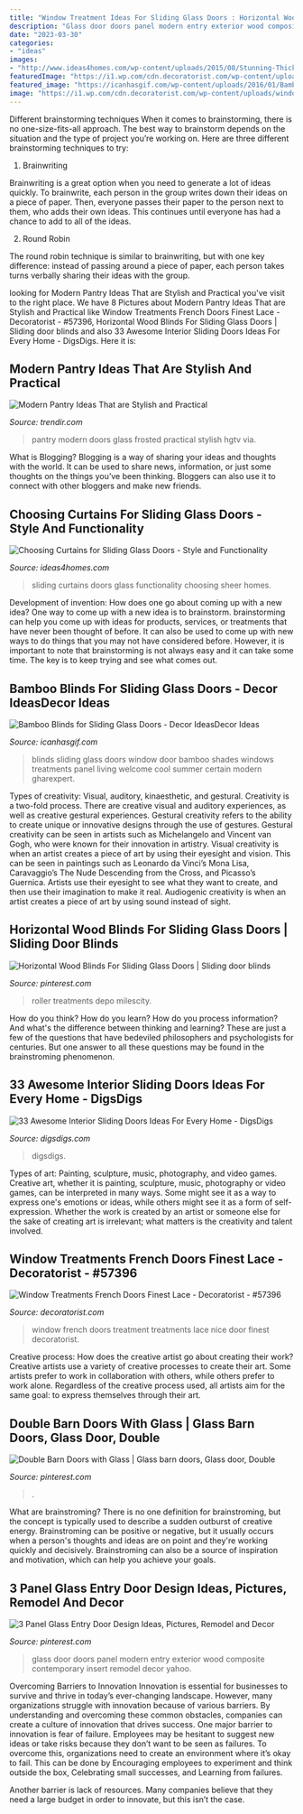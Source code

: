 ```yaml
---
title: "Window Treatment Ideas For Sliding Glass Doors : Horizontal Wood Blinds For Sliding Glass Doors"
description: "Glass door doors panel modern entry exterior wood composite contemporary insert remodel decor yahoo"
date: "2023-03-30"
categories:
- "ideas"
images:
- "http://www.ideas4homes.com/wp-content/uploads/2015/08/Stunning-Thick-Brown-and-Sheer-Curtains-for-Sliding-Glass-Doors-in-Sitting-Area-with-Oak-Table.jpg"
featuredImage: "https://i1.wp.com/cdn.decoratorist.com/wp-content/uploads/window-treatments-french-doors-finest-lace-563550.jpg?fit=1440%2C1920&amp;ssl=1"
featured_image: "https://icanhasgif.com/wp-content/uploads/2016/01/Bamboo-Blinds-for-Sliding-Glass-Doors.jpg"
image: "https://i1.wp.com/cdn.decoratorist.com/wp-content/uploads/window-treatments-french-doors-finest-lace-563550.jpg?fit=1440%2C1920&amp;ssl=1"
---
```



Different brainstorming techniques
When it comes to brainstorming, there is no one-size-fits-all approach. The best way to brainstorm depends on the situation and the type of project you’re working on. Here are three different brainstorming techniques to try:
1. Brainwriting

Brainwriting is a great option when you need to generate a lot of ideas quickly. To brainwrite, each person in the group writes down their ideas on a piece of paper. Then, everyone passes their paper to the person next to them, who adds their own ideas. This continues until everyone has had a chance to add to all of the ideas.

2. Round Robin

The round robin technique is similar to brainwriting, but with one key difference: instead of passing around a piece of paper, each person takes turns verbally sharing their ideas with the group.

	

		
looking for Modern Pantry Ideas That are Stylish and Practical you've visit to the right place. We have 8 Pictures about Modern Pantry Ideas That are Stylish and Practical like Window Treatments French Doors Finest Lace - Decoratorist - #57396, Horizontal Wood Blinds For Sliding Glass Doors | Sliding door blinds and also 33 Awesome Interior Sliding Doors Ideas For Every Home - DigsDigs. Here it is:
		
    
## Modern Pantry Ideas That Are Stylish And Practical

<img loading=lazy src="https://cdn.trendir.com/wp-content/uploads/2016/10/Frosted-glass-pantry-doors-900x1199.jpeg" onerror="this.onerror=null;this.src='https://tse4.mm.bing.net/th?id=OIP.GzdMtU-eCIx1o57GR4dfNAHaJ3&amp;pid=15.1';" alt="Modern Pantry Ideas That are Stylish and Practical">

_Source: trendir.com_

>pantry modern doors glass frosted practical stylish hgtv via. 

	

What is Blogging?
Blogging is a way of sharing your ideas and thoughts with the world. It can be used to share news, information, or just some thoughts on the things you’ve been thinking. Bloggers can also use it to connect with other bloggers and make new friends.

    
## Choosing Curtains For Sliding Glass Doors - Style And Functionality

<img loading=lazy src="http://www.ideas4homes.com/wp-content/uploads/2015/08/Stunning-Thick-Brown-and-Sheer-Curtains-for-Sliding-Glass-Doors-in-Sitting-Area-with-Oak-Table.jpg" onerror="this.onerror=null;this.src='https://tse2.mm.bing.net/th?id=OIP.Pj7xRD8qhCQqm1-Spap1OAHaJ4&amp;pid=15.1';" alt="Choosing Curtains for Sliding Glass Doors - Style and Functionality">

_Source: ideas4homes.com_

>sliding curtains doors glass functionality choosing sheer homes. 

	

Development of invention: How does one go about coming up with a new idea?
One way to come up with a new idea is to brainstorm. brainstorming can help you come up with ideas for products, services, or treatments that have never been thought of before. It can also be used to come up with new ways to do things that you may not have considered before. However, it is important to note that brainstorming is not always easy and it can take some time. The key is to keep trying and see what comes out.

    
## Bamboo Blinds For Sliding Glass Doors - Decor IdeasDecor Ideas

<img loading=lazy src="https://icanhasgif.com/wp-content/uploads/2016/01/Bamboo-Blinds-for-Sliding-Glass-Doors.jpg" onerror="this.onerror=null;this.src='https://tse4.mm.bing.net/th?id=OIP.lCn3da_-fP4TT-lFXuePHgHaHa&amp;pid=15.1';" alt="Bamboo Blinds for Sliding Glass Doors - Decor IdeasDecor Ideas">

_Source: icanhasgif.com_

>blinds sliding glass doors window door bamboo shades windows treatments panel living welcome cool summer certain modern gharexpert. 

	

Types of creativity: Visual, auditory, kinaesthetic, and gestural.
Creativity is a two-fold process. There are creative visual and auditory experiences, as well as creative gestural experiences. Gestural creativity refers to the ability to create unique or innovative designs through the use of gestures. Gestural creativity can be seen in artists such as Michelangelo and Vincent van Gogh, who were known for their innovation in artistry. Visual creativity is when an artist creates a piece of art by using their eyesight and vision. This can be seen in paintings such as Leonardo da Vinci’s Mona Lisa, Caravaggio’s The Nude Descending from the Cross, and Picasso’s Guernica. Artists use their eyesight to see what they want to create, and then use their imagination to make it real. Audiogenic creativity is when an artist creates a piece of art by using sound instead of sight.

    
## Horizontal Wood Blinds For Sliding Glass Doors | Sliding Door Blinds

<img loading=lazy src="https://i.pinimg.com/736x/e5/c4/f1/e5c4f177a2afe93dcd87de5b4f96ecaf.jpg" onerror="this.onerror=null;this.src='https://tse1.mm.bing.net/th?id=OIP.A_hLorEi3eCQklaHcjJflQHaFj&amp;pid=15.1';" alt="Horizontal Wood Blinds For Sliding Glass Doors | Sliding door blinds">

_Source: pinterest.com_

>roller treatments depo milescity. 

	

How do you think? How do you learn? How do you process information? And what's the difference between thinking and learning? These are just a few of the questions that have bedeviled philosophers and psychologists for centuries. But one answer to all these questions may be found in the brainstroming phenomenon.

    
## 33 Awesome Interior Sliding Doors Ideas For Every Home - DigsDigs

<img loading=lazy src="https://www.digsdigs.com/photos/awesome-interior-sliding-doors-ideas-for-every-home-10.jpg" onerror="this.onerror=null;this.src='https://tse1.mm.bing.net/th?id=OIP.9uwzXFhRNerlob25hOwCgwHaKH&amp;pid=15.1';" alt="33 Awesome Interior Sliding Doors Ideas For Every Home - DigsDigs">

_Source: digsdigs.com_

>digsdigs. 

	

Types of art: Painting, sculpture, music, photography, and video games.
Creative art, whether it is painting, sculpture, music, photography or video games, can be interpreted in many ways. Some might see it as a way to express one's emotions or ideas, while others might see it as a form of self-expression. Whether the work is created by an artist or someone else for the sake of creating art is irrelevant; what matters is the creativity and talent involved.

    
## Window Treatments French Doors Finest Lace - Decoratorist - #57396

<img loading=lazy src="https://i1.wp.com/cdn.decoratorist.com/wp-content/uploads/window-treatments-french-doors-finest-lace-563550.jpg?fit=1440%2C1920&amp;ssl=1" onerror="this.onerror=null;this.src='https://tse3.mm.bing.net/th?id=OIP.I9b4lRphiZerkRnLPMjYSAHaJ4&amp;pid=15.1';" alt="Window Treatments French Doors Finest Lace - Decoratorist - #57396">

_Source: decoratorist.com_

>window french doors treatment treatments lace nice door finest decoratorist. 

	

Creative process: How does the creative artist go about creating their work?
Creative artists use a variety of creative processes to create their art. Some artists prefer to work in collaboration with others, while others prefer to work alone. Regardless of the creative process used, all artists aim for the same goal: to express themselves through their art.

    
## Double Barn Doors With Glass | Glass Barn Doors, Glass Door, Double

<img loading=lazy src="https://i.pinimg.com/736x/ee/1d/8f/ee1d8fcab66403c848c9e191637fd673.jpg" onerror="this.onerror=null;this.src='https://tse2.mm.bing.net/th?id=OIP.YzeaJodkDdJFHrrjlBP4HgHaJ3&amp;pid=15.1';" alt="Double Barn Doors with Glass | Glass barn doors, Glass door, Double">

_Source: pinterest.com_

>. 

	

What are brainstroming?
There is no one definition for brainstroming, but the concept is typically used to describe a sudden outburst of creative energy. Brainstroming can be positive or negative, but it usually occurs when a person's thoughts and ideas are on point and they're working quickly and decisively. Brainstroming can also be a source of inspiration and motivation, which can help you achieve your goals.

    
## 3 Panel Glass Entry Door Design Ideas, Pictures, Remodel And Decor

<img loading=lazy src="https://i.pinimg.com/736x/bc/aa/a4/bcaaa4fada5a5bde59e18b1c6bbe9cc6--pantry-doors-garage-doors.jpg" onerror="this.onerror=null;this.src='https://tse1.mm.bing.net/th?id=OIP.0eJ5DxoeL2Iqgx_hgf84PgAAAA&amp;pid=15.1';" alt="3 Panel Glass Entry Door Design Ideas, Pictures, Remodel and Decor">

_Source: pinterest.com_

>glass door doors panel modern entry exterior wood composite contemporary insert remodel decor yahoo. 

	

Overcoming Barriers to Innovation
Innovation is essential for businesses to survive and thrive in today’s ever-changing landscape. However, many organizations struggle with innovation because of various barriers. By understanding and overcoming these common obstacles, companies can create a culture of innovation that drives success.
One major barrier to innovation is fear of failure. Employees may be hesitant to suggest new ideas or take risks because they don’t want to be seen as failures. To overcome this, organizations need to create an environment where it’s okay to fail. This can be done by Encouraging employees to experiment and think outside the box, Celebrating small successes, and Learning from failures.

Another barrier is lack of resources. Many companies believe that they need a large budget in order to innovate, but this isn’t the case.

